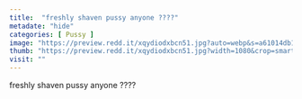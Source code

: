 ```yaml
---
title:  "freshly shaven pussy anyone ????"
metadate: "hide"
categories: [ Pussy ]
image: "https://preview.redd.it/xqydiodxbcn51.jpg?auto=webp&s=a61014db131852878805a1b6966f44e0a106ea1b"
thumb: "https://preview.redd.it/xqydiodxbcn51.jpg?width=1080&crop=smart&auto=webp&s=20572c898b3e07ea4991dcde79cb7e6da883f2b1"
visit: ""
---
```

freshly shaven pussy anyone ????
